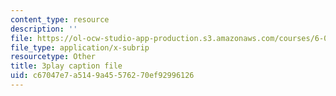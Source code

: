 ```yaml
---
content_type: resource
description: ''
file: https://ol-ocw-studio-app-production.s3.amazonaws.com/courses/6-042j-mathematics-for-computer-science-spring-2015/c67047e7a5149a45576270ef92996126_ZEsk64C0fJg.srt
file_type: application/x-subrip
resourcetype: Other
title: 3play caption file
uid: c67047e7-a514-9a45-5762-70ef92996126
---
```

